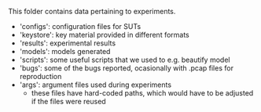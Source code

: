 This folder contains data pertaining to experiments. 

- 'configs': configuration files for SUTs
- 'keystore': key material provided in different formats 
- 'results': experimental results
- 'models': models generated 
- 'scripts': some useful scripts that we used to e.g. beautify model
- 'bugs': some of the bugs reported, ocasionally with .pcap files for reproduction
- 'args': argument files used during experiments
  - these files have hard-coded paths, which would have to be adjusted if the files were reused
